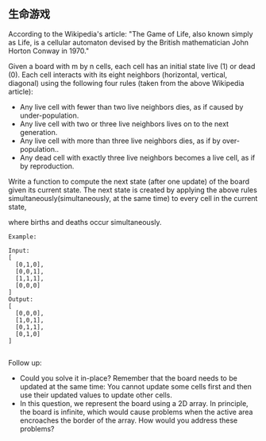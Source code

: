 ## 生命游戏

According to the Wikipedia's article: "The Game of Life, also known simply as Life, is a cellular automaton 
devised by the British mathematician John Horton Conway in 1970."


Given a board with m by n cells, each cell has an initial state live (1) or dead (0).
Each cell interacts with its eight neighbors (horizontal, vertical, diagonal) using the following 
four rules (taken from the above Wikipedia article):

- Any live cell with fewer than two live neighbors dies, as if caused by under-population.
- Any live cell with two or three live neighbors lives on to the next generation.
- Any live cell with more than three live neighbors dies, as if by over-population..
- Any dead cell with exactly three live neighbors becomes a live cell, as if by reproduction.

Write a function to compute the next state (after one update) of the board given its current state.
The next state is created by applying the above rules simultaneously(simultaneously, at the same time) to every cell in the
current state,

where births and deaths occur simultaneously.

```
Example:

Input: 
[
  [0,1,0],
  [0,0,1],
  [1,1,1],
  [0,0,0]
]
Output: 
[
  [0,0,0],
  [1,0,1],
  [0,1,1],
  [0,1,0]
]


```
Follow up:

- Could you solve it in-place? Remember that the board needs to be updated at the same time:
  You cannot update some cells first and then use their updated values to update other cells.
- In this question, we represent the board using a 2D array. In principle, the board is infinite,
  which would cause problems when the active area encroaches the border of the array. How would you address these problems?



